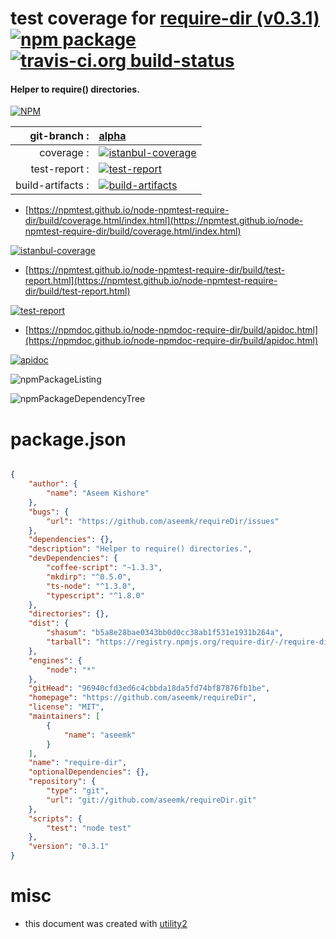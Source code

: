 # test coverage for  [require-dir (v0.3.1)](https://github.com/aseemk/requireDir)  [![npm package](https://img.shields.io/npm/v/npmtest-require-dir.svg?style=flat-square)](https://www.npmjs.org/package/npmtest-require-dir) [![travis-ci.org build-status](https://api.travis-ci.org/npmtest/node-npmtest-require-dir.svg)](https://travis-ci.org/npmtest/node-npmtest-require-dir)
#### Helper to require() directories.

[![NPM](https://nodei.co/npm/require-dir.png?downloads=true&downloadRank=true&stars=true)](https://www.npmjs.com/package/require-dir)

| git-branch : | [alpha](https://github.com/npmtest/node-npmtest-require-dir/tree/alpha)|
|--:|:--|
| coverage : | [![istanbul-coverage](https://npmtest.github.io/node-npmtest-require-dir/build/coverage.badge.svg)](https://npmtest.github.io/node-npmtest-require-dir/build/coverage.html/index.html)|
| test-report : | [![test-report](https://npmtest.github.io/node-npmtest-require-dir/build/test-report.badge.svg)](https://npmtest.github.io/node-npmtest-require-dir/build/test-report.html)|
| build-artifacts : | [![build-artifacts](https://npmtest.github.io/node-npmtest-require-dir/glyphicons_144_folder_open.png)](https://github.com/npmtest/node-npmtest-require-dir/tree/gh-pages/build)|

- [https://npmtest.github.io/node-npmtest-require-dir/build/coverage.html/index.html](https://npmtest.github.io/node-npmtest-require-dir/build/coverage.html/index.html)

[![istanbul-coverage](https://npmtest.github.io/node-npmtest-require-dir/build/screenCapture.buildCi.browser.%252Ftmp%252Fbuild%252Fcoverage.lib.html.png)](https://npmtest.github.io/node-npmtest-require-dir/build/coverage.html/index.html)

- [https://npmtest.github.io/node-npmtest-require-dir/build/test-report.html](https://npmtest.github.io/node-npmtest-require-dir/build/test-report.html)

[![test-report](https://npmtest.github.io/node-npmtest-require-dir/build/screenCapture.buildCi.browser.%252Ftmp%252Fbuild%252Ftest-report.html.png)](https://npmtest.github.io/node-npmtest-require-dir/build/test-report.html)

- [https://npmdoc.github.io/node-npmdoc-require-dir/build/apidoc.html](https://npmdoc.github.io/node-npmdoc-require-dir/build/apidoc.html)

[![apidoc](https://npmdoc.github.io/node-npmdoc-require-dir/build/screenCapture.buildCi.browser.%252Ftmp%252Fbuild%252Fapidoc.html.png)](https://npmdoc.github.io/node-npmdoc-require-dir/build/apidoc.html)

![npmPackageListing](https://npmtest.github.io/node-npmtest-require-dir/build/screenCapture.npmPackageListing.svg)

![npmPackageDependencyTree](https://npmtest.github.io/node-npmtest-require-dir/build/screenCapture.npmPackageDependencyTree.svg)



# package.json

```json

{
    "author": {
        "name": "Aseem Kishore"
    },
    "bugs": {
        "url": "https://github.com/aseemk/requireDir/issues"
    },
    "dependencies": {},
    "description": "Helper to require() directories.",
    "devDependencies": {
        "coffee-script": "~1.3.3",
        "mkdirp": "^0.5.0",
        "ts-node": "^1.3.0",
        "typescript": "^1.8.0"
    },
    "directories": {},
    "dist": {
        "shasum": "b5a8e28bae0343bb0d0cc38ab1f531e1931b264a",
        "tarball": "https://registry.npmjs.org/require-dir/-/require-dir-0.3.1.tgz"
    },
    "engines": {
        "node": "*"
    },
    "gitHead": "96940cfd3ed6c4cbbda18da5fd74bf87876fb1be",
    "homepage": "https://github.com/aseemk/requireDir",
    "license": "MIT",
    "maintainers": [
        {
            "name": "aseemk"
        }
    ],
    "name": "require-dir",
    "optionalDependencies": {},
    "repository": {
        "type": "git",
        "url": "git://github.com/aseemk/requireDir.git"
    },
    "scripts": {
        "test": "node test"
    },
    "version": "0.3.1"
}
```



# misc
- this document was created with [utility2](https://github.com/kaizhu256/node-utility2)
